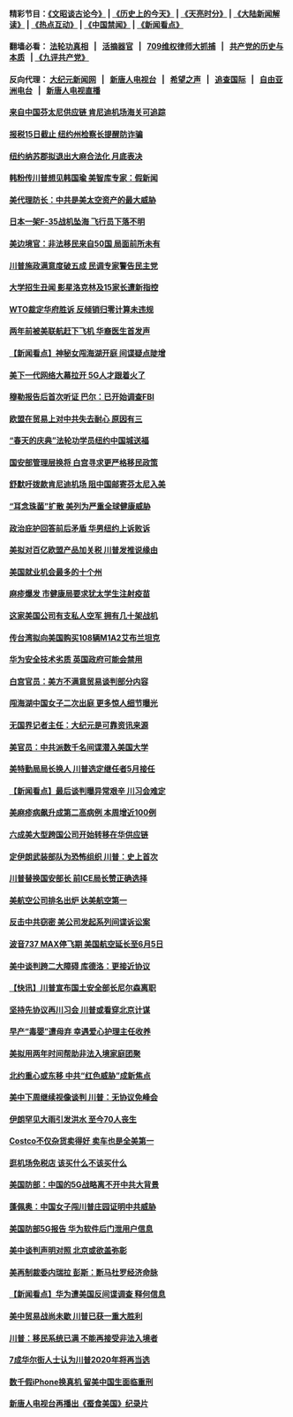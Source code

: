 #### 精彩节目：[《文昭谈古论今》](http://134.209.198.168/wenzhao) | [《历史上的今天》](http://134.209.198.168/today-in-history) | [《天亮时分》](http://134.209.198.168/tianliang) | [《大陆新闻解读》](http://134.209.198.168/ntdtv-comedy) | [《热点互动》](http://134.209.198.168/ntdtv-rdhd)  | [《中国禁闻》](http://134.209.198.168/ntdtv-news) | [《新闻看点》](http://134.209.198.168/news-insight) 

  #### 翻墙必看： [法轮功真相](http://134.209.198.168:10000/videos/truth.html) &nbsp;&nbsp;|&nbsp;&nbsp; [活摘器官](http://134.209.198.168:10000/videos/res/Organs/) &nbsp;&nbsp;|&nbsp;&nbsp; [709维权律师大抓捕](http://134.209.198.168:10000/videos/709/) &nbsp;&nbsp;|&nbsp;&nbsp; [共产党的历史与本质](http://134.209.198.168:10000/videos/ccp.html) &nbsp;&nbsp;| [《九评共产党》](http://134.209.198.168:10000/videos/jiuping/) 

#### 反向代理： [大纪元新闻网](http://134.209.198.168:10080/) &nbsp;&nbsp;|&nbsp;&nbsp; [新唐人电视台](http://134.209.198.168:8000/) &nbsp;&nbsp;|&nbsp;&nbsp; [希望之声](http://134.209.198.168:8200/) &nbsp;&nbsp;|&nbsp;&nbsp; [追查国际](http://134.209.198.168:10010/) &nbsp;&nbsp;|&nbsp;&nbsp; [自由亚洲电台](http://134.209.198.168:9800/) &nbsp;&nbsp;|&nbsp;&nbsp; [新唐人电视直播](http://134.209.198.168/) 

#### [来自中国芬太尼供应链 肯尼迪机场海关可追踪](../pages/nsc412/n11175805.md?t=04110335?t=04110035?t=04102135?t=04101835?t=04101535?t=04101237) 

#### [报税15日截止 纽约州检察长提醒防诈骗](../pages/nsc412/n11175778.md?t=04110335?t=04110035?t=04102135?t=04101835?t=04101535?t=04101237) 

#### [纽约纳苏郡拟退出大麻合法化 月底表决](../pages/nsc412/n11175755.md?t=04110335?t=04110035?t=04102135?t=04101835?t=04101535?t=04101237) 

#### [韩粉传川普想见韩国瑜 美智库专家：假新闻](../pages/nsc412/n11175644.md?t=04110335?t=04110035?t=04102135?t=04101835?t=04101535?t=04101237) 

#### [美代理防长：中共是美太空资产的最大威胁](../pages/nsc412/n11175434.md?t=04110335?t=04110035?t=04102135?t=04101835?t=04101535?t=04101237) 

#### [日本一架F-35战机坠海 飞行员下落不明](../pages/nsc412/n11175014.md?t=04110335?t=04110035?t=04102135?t=04101835?t=04101535?t=04101237) 

#### [美边境官：非法移民来自50国 局面前所未有](../pages/nsc412/n11174679.md?t=04110335?t=04110035?t=04102135?t=04101835?t=04101535?t=04101237) 

#### [川普施政满意度破五成 民调专家警告民主党](../pages/nsc412/n11174688.md?t=04110335?t=04110035?t=04102135?t=04101835?t=04101535?t=04101237) 

#### [大学招生丑闻 影星洛克林及15家长遭新指控](../pages/nsc412/n11174385.md?t=04110335?t=04110035?t=04102135?t=04101835?t=04101535?t=04101237) 

#### [WTO裁定华府胜诉 反倾销归零计算未违规](../pages/nsc412/n11174423.md?t=04110335?t=04110035?t=04102135?t=04101835?t=04101535?t=04101237) 

#### [两年前被美联航赶下飞机 华裔医生首发声](../pages/nsc412/n11174306.md?t=04110335?t=04110035?t=04102135?t=04101835?t=04101535?t=04101237) 

#### [【新闻看点】神秘女闯海湖开庭 间谍疑点陡增](../pages/nsc412/n11174127.md?t=04110335?t=04110035?t=04102135?t=04101835?t=04101535?t=04101237) 

#### [美下一代网络大幕拉开 5G人才跟着火了](../pages/nsc412/n11174020.md?t=04110335?t=04110035?t=04102135?t=04101835?t=04101535?t=04101237) 

#### [穆勒报告后首次听证 巴尔：已开始调查FBI](../pages/nsc412/n11174166.md?t=04110335?t=04110035?t=04102135?t=04101835?t=04101535?t=04101237) 

#### [欧盟在贸易上对中共失去耐心 原因有三](../pages/nsc412/n11173900.md?t=04110335?t=04110035?t=04102135?t=04101835?t=04101535?t=04101237) 

#### [“春天的庆典”法轮功学员纽约中国城送福](../pages/nsc412/n11170771.md?t=04110335?t=04110035?t=04102135?t=04101835?t=04101535?t=04101237) 

#### [国安部管理层换将 白宫寻求更严格移民政策](../pages/nsc412/n11173734.md?t=04110335?t=04110035?t=04102135?t=04101835?t=04101535?t=04101237) 

#### [舒默吁拨款肯尼迪机场 阻中国邮寄芬太尼入美](../pages/nsc412/n11173369.md?t=04110335?t=04110035?t=04102135?t=04101835?t=04101535?t=04101237) 

#### [“耳念珠菌”扩散 美列为严重全球健康威胁](../pages/nsc412/n11173399.md?t=04110335?t=04110035?t=04102135?t=04101835?t=04101535?t=04101237) 

#### [政治庇护回答前后矛盾 华男纽约上诉败诉](../pages/nsc412/n11173389.md?t=04110335?t=04110035?t=04102135?t=04101835?t=04101535?t=04101237) 

#### [美拟对百亿欧盟产品加关税 川普发推说缘由](../pages/nsc412/n11173808.md?t=04110335?t=04110035?t=04102135?t=04101835?t=04101535?t=04101237) 

#### [美国就业机会最多的十个州](../pages/nsc412/n11173420.md?t=04110335?t=04110035?t=04102135?t=04101835?t=04101535?t=04101237) 

#### [麻疹爆发 市健康局要求犹太学生注射疫苗](../pages/nsc412/n11173375.md?t=04110335?t=04110035?t=04102135?t=04101835?t=04101535?t=04101237) 

#### [这家美国公司有支私人空军 拥有几十架战机](../pages/nsc412/n11173234.md?t=04110335?t=04110035?t=04102135?t=04101835?t=04101535?t=04101237) 

#### [传台湾拟向美国购买108辆M1A2艾布兰坦克](../pages/nsc412/n11172979.md?t=04110335?t=04110035?t=04102135?t=04101835?t=04101535?t=04101237) 

#### [华为安全技术劣质 英国政府可能会禁用](../pages/nsc412/n11172063.md?t=04110335?t=04110035?t=04102135?t=04101835?t=04101535?t=04101237) 

#### [白宫官员：美方不满意贸易谈判部分内容](../pages/nsc412/n11172481.md?t=04110335?t=04110035?t=04102135?t=04101835?t=04101535?t=04101237) 

#### [闯海湖中国女子二次出庭 更多惊人细节曝光](../pages/nsc412/n11172253.md?t=04110335?t=04110035?t=04102135?t=04101835?t=04101535?t=04101237) 

#### [无国界记者主任：大纪元是可靠资讯来源](../pages/nsc412/n11171545.md?t=04110335?t=04110035?t=04102135?t=04101835?t=04101535?t=04101237) 

#### [美官员：中共派数千名间谍潜入美国大学](../pages/nsc412/n11172166.md?t=04110335?t=04110035?t=04102135?t=04101835?t=04101535?t=04101237) 

#### [美特勤局局长换人 川普选定继任者5月接任](../pages/nsc412/n11171986.md?t=04110335?t=04110035?t=04102135?t=04101835?t=04101535?t=04101237) 

#### [【新闻看点】最后谈判曝异常艰辛 川习会难定](../pages/nsc412/n11171698.md?t=04110335?t=04110035?t=04102135?t=04101835?t=04101535?t=04101237) 

#### [美麻疹病飙升成第二高病例 本周增近100例](../pages/nsc412/n11171703.md?t=04110335?t=04110035?t=04102135?t=04101835?t=04101535?t=04101237) 

#### [六成美大型跨国公司开始转移在华供应链](../pages/nsc412/n11171481.md?t=04110335?t=04110035?t=04102135?t=04101835?t=04101535?t=04101237) 

#### [定伊朗武装部队为恐怖组织 川普：史上首次](../pages/nsc412/n11171675.md?t=04110335?t=04110035?t=04102135?t=04101835?t=04101535?t=04101237) 

#### [川普替换国安部长 前ICE局长赞正确选择](../pages/nsc412/n11171532.md?t=04110335?t=04110035?t=04102135?t=04101835?t=04101535?t=04101237) 

#### [美航空公司排名出炉 达美航空第一](../pages/nsc412/n11171239.md?t=04110335?t=04110035?t=04102135?t=04101835?t=04101535?t=04101237) 

#### [反击中共窃密 美公司发起系列间谍诉讼案](../pages/nsc412/n11170256.md?t=04110335?t=04110035?t=04102135?t=04101835?t=04101535?t=04101237) 

#### [波音737 MAX停飞期 美国航空延长至6月5日](../pages/nsc412/n11170735.md?t=04110335?t=04110035?t=04102135?t=04101835?t=04101535?t=04101237) 

#### [美中谈判跨二大障碍 库德洛：更接近协议](../pages/nsc412/n11170145.md?t=04110335?t=04110035?t=04102135?t=04101835?t=04101535?t=04101237) 

#### [【快讯】川普宣布国土安全部长尼尔森离职](../pages/nsc412/n11169978.md?t=04110335?t=04110035?t=04102135?t=04101835?t=04101535?t=04101237) 

#### [坚持先协议再川习会 川普或看穿北京计谋](../pages/nsc412/n11169964.md?t=04110335?t=04110035?t=04102135?t=04101835?t=04101535?t=04101237) 

#### [早产“毒婴”遭母弃 幸遇爱心护理主任收养](../pages/nsc412/n11169818.md?t=04110335?t=04110035?t=04102135?t=04101835?t=04101535?t=04101237) 

#### [美拟用两年时间帮助非法入境家庭团聚](../pages/nsc412/n11169536.md?t=04110335?t=04110035?t=04102135?t=04101835?t=04101535?t=04101237) 

#### [北约重心或东移 中共“红色威胁”成新焦点](../pages/nsc412/n11169198.md?t=04110335?t=04110035?t=04102135?t=04101835?t=04101535?t=04101237) 

#### [美中下周继续视像谈判 川普：无协议免峰会](../pages/nsc412/n11168551.md?t=04110335?t=04110035?t=04102135?t=04101835?t=04101535?t=04101237) 

#### [伊朗罕见大雨引发洪水 至今70人丧生](../pages/nsc412/n11169035.md?t=04110335?t=04110035?t=04102135?t=04101835?t=04101535?t=04101237) 

#### [Costco不仅杂货卖得好 卖车也是全美第一](../pages/nsc412/n11164486.md?t=04110335?t=04110035?t=04102135?t=04101835?t=04101535?t=04101237) 

#### [逛机场免税店 该买什么不该买什么](../pages/nsc412/n11168288.md?t=04110335?t=04110035?t=04102135?t=04101835?t=04101535?t=04101237) 

#### [美国防部：中国的5G战略离不开中共大背景](../pages/nsc412/n11168214.md?t=04110335?t=04110035?t=04102135?t=04101835?t=04101535?t=04101237) 

#### [蓬佩奥：中国女子闯川普庄园证明中共威胁](../pages/nsc412/n11168126.md?t=04110335?t=04110035?t=04102135?t=04101835?t=04101535?t=04101237) 

#### [美国防部5G报告 华为软件后门泄用户信息](../pages/nsc412/n11168153.md?t=04110335?t=04110035?t=04102135?t=04101835?t=04101535?t=04101237) 

#### [美中谈判声明对照 北京或欲盖弥彰](../pages/nsc412/n11168143.md?t=04110335?t=04110035?t=04102135?t=04101835?t=04101535?t=04101237) 

#### [美再制裁委内瑞拉 彭斯：断马杜罗经济命脉](../pages/nsc412/n11167969.md?t=04110335?t=04110035?t=04102135?t=04101835?t=04101535?t=04101237) 

#### [【新闻看点】华为遭美国反间谍调查 释何信息](../pages/nsc412/n11167915.md?t=04110335?t=04110035?t=04102135?t=04101835?t=04101535?t=04101237) 

#### [美中贸易战尚未歇 川普已获一重大胜利](../pages/nsc412/n11167947.md?t=04110335?t=04110035?t=04102135?t=04101835?t=04101535?t=04101237) 

#### [川普：移民系统已满 不能再接受非法入境者](../pages/nsc412/n11167718.md?t=04110335?t=04110035?t=04102135?t=04101835?t=04101535?t=04101237) 

#### [7成华尔街人士认为川普2020年将再当选](../pages/nsc412/n11167775.md?t=04110335?t=04110035?t=04102135?t=04101835?t=04101535?t=04101237) 

#### [数千假iPhone换真机 留美中国生面临重刑](../pages/nsc412/n11167737.md?t=04110335?t=04110035?t=04102135?t=04101835?t=04101535?t=04101237) 

#### [新唐人电视台再播出《蚕食美国》纪录片](../pages/nsc412/n11166312.md?t=04110335?t=04110035?t=04102135?t=04101835?t=04101535?t=04101237) 


